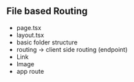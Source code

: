## File based Routing
- page.tsx
- layout.tsx
- basic folder structure
- routing -> client side routing (endpoint)
- Link
- Image
- app route

